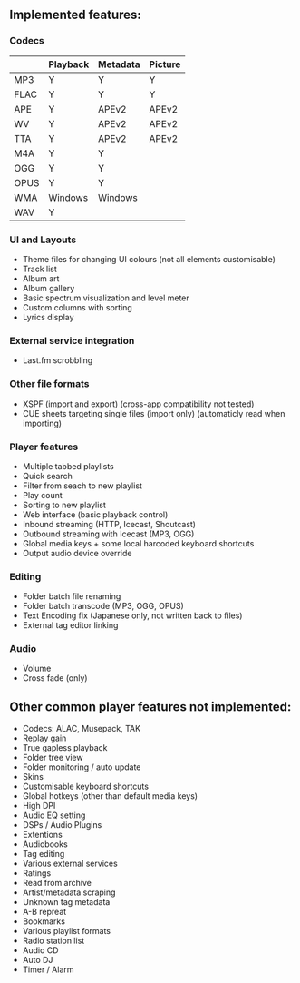 ## Implemented features:

### Codecs

|     | Playback | Metadata | Picture |
| --- | ---      | ---      | ---     |
| MP3 | Y        | Y        | Y       |
| FLAC| Y        | Y        | Y       |
| APE | Y        | APEv2    | APEv2   |
| WV  | Y        | APEv2    | APEv2   |
| TTA | Y        | APEv2    | APEv2   |
| M4A | Y        | Y        |         |
| OGG | Y        | Y        |         |
| OPUS| Y        | Y        |         |
| WMA | Windows  | Windows  |         |
| WAV | Y        |          |         |


### UI and Layouts

 - Theme files for changing UI colours (not all elements customisable)
 - Track list
 - Album art
 - Album gallery
 - Basic spectrum visualization and level meter
 - Custom columns with sorting
 - Lyrics display

### External service integration

- Last.fm scrobbling

### Other file formats

 - XSPF (import and export) (cross-app compatibility not tested)
 - CUE sheets targeting single files (import only) (automaticly read when importing)

### Player features

- Multiple tabbed playlists
- Quick search
- Filter from seach to new playlist
- Play count
- Sorting to new playlist
- Web interface (basic playback control)
- Inbound streaming (HTTP, Icecast, Shoutcast)
- Outbound streaming with Icecast (MP3, OGG)
- Global media keys + some local harcoded keyboard shortcuts
- Output audio device override

### Editing

- Folder batch file renaming
- Folder batch transcode (MP3, OGG, OPUS)
- Text Encoding fix (Japanese only, not written back to files)
- External tag editor linking

### Audio

- Volume
- Cross fade (only)

## Other common player features not implemented:

 - Codecs: ALAC, Musepack, TAK
 - Replay gain
 - True gapless playback
 - Folder tree view
 - Folder monitoring / auto update
 - Skins
 - Customisable keyboard shortcuts
 - Global hotkeys (other than default media keys)
 - High DPI
 - Audio EQ setting
 - DSPs / Audio Plugins
 - Extentions
 - Audiobooks
 - Tag editing
 - Various external services
 - Ratings
 - Read from archive
 - Artist/metadata scraping
 - Unknown tag metadata
 - A-B repreat
 - Bookmarks
 - Various playlist formats
 - Radio station list
 - Audio CD
 - Auto DJ
 - Timer / Alarm

